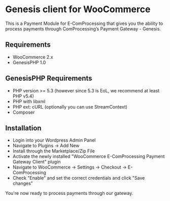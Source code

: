 Genesis client for WooCommerce
=============================

This is a Payment Module for E-ComProcessing that gives you the ability to process payments through ComProcessing’s Payment Gateway - Genesis.

Requirements
------------

* WooCommerce 2.x
* GenesisPHP 1.0

GenesisPHP Requirements
------------

* PHP version >= 5.3 (however since 5.3 is EoL, we recommend at least PHP v5.4)
* PHP with libxml
* PHP ext: cURL (optionally you can use StreamContext)
* Composer

Installation
------------

* Login into your Wordpress Admin Panel
* Navigate to Plugins -> Add New
* Install through the Marketplace/Zip File
* Activate the newly installed "WooCommerce E-ComProcessing Payment Gateway Client" plugin
* Navigate to WooCommerce -> Settings -> Checkout -> E-ComProcessing
* Check "Enable" and set the correct credentials and click "Save changes"

You're now ready to process payments through our gateway.